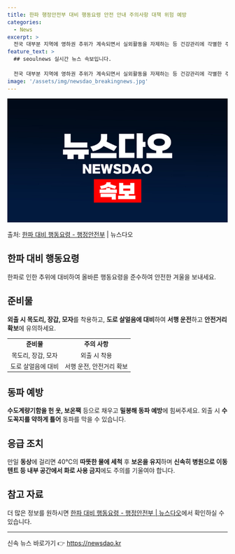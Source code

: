 ```yaml
---
title: 한파 행정안전부 대비 행동요령 안전 안내 주의사항 대책 위험 예방
categories:
  - News
excerpt: >
  전국 대부분 지역에 영하권 추위가 계속되면서 실외활동을 자제하는 등 건강관리에 각별한 주의가 필요하다. 한파…
feature_text: >
  ## seoulnews 실시간 뉴스 속보입니다.

  전국 대부분 지역에 영하권 추위가 계속되면서 실외활동을 자제하는 등 건강관리에 각별한 주의가 필요하다. 한파…
image: '/assets/img/newsdao_breakingnews.jpg'
---
```


![뉴스다오 속보](/assets/img/newsdao_breakingnews.jpg)

<p>출처: <a href="https://newsdao.kr/3053" rel="dofollow">한파 대비 행동요령 - 행정안전부</a> | 뉴스다오</p>

<h2 data-ke-size="size26">한파 대비 행동요령</h2>

<p data-ke-size="size16">한파로 인한 추위에 대비하여 올바른 행동요령을 준수하여 안전한 겨울을 보내세요.</p>

<h2>준비물</h2>
<p data-ke-size="size16"><b>외출 시 목도리, 장갑, 모자</b>를 착용하고, <b>도로 살얼음에 대비</b>하여 <b>서행 운전</b>하고 <b>안전거리 확보</b>에 유의하세요.</p>

<table>
    <tr>
        <td style="text-align: center; height: 17px;"><b>준비물</b></td>
        <td style="text-align: center; height: 17px;"><b>주의 사항</b></td>
    </tr>
    <tr>
        <td style="text-align: center; height: 17px;">목도리, 장갑, 모자</td>
        <td style="text-align: center; height: 17px;">외출 시 착용</td>
    </tr>
    <tr>
        <td style="text-align: center; height: 17px;">도로 살얼음에 대비</td>
        <td style="text-align: center; height: 17px;">서행 운전, 안전거리 확보</td>
    </tr>
</table>

<h2>동파 예방</h2>
<p data-ke-size="size16"><b>수도계량기함을 헌 옷, 보온팩</b> 등으로 채우고 <b>밀봉해 동파 예방</b>에 힘써주세요. 외출 시 <b>수도꼭지를 약하게 틀어</b> 동파를 막을 수 있습니다.</p>

<h2>응급 조치</h2>
<p data-ke-size="size16">만일 <b>동상</b>에 걸리면 40℃의 <b>따뜻한 물에 세척</b> 후 <b>보온을 유지</b>하며 <b>신속히 병원으로 이동</b하세요. 또한, 겨울철 질식 사고를 예방하기 위해 <b>텐트 등 내부 공간에서 화로 사용 금지</b>에도 주의를 기울여야 합니다.</p>

<h2>참고 자료</h2>
<p data-ke-size="size16">더 많은 정보를 원하시면 <a href="https://newsdao.kr/3053" target="_blank">한파 대비 행동요령 - 행정안전부 | 뉴스다오</a>에서 확인하실 수 있습니다.</p>

<hr> 

신속 뉴스 바로가기 👉 <a href="https://newsdao.kr" rel="dofollow">https://newsdao.kr</a>


